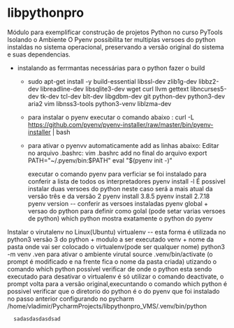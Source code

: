 # libpythonpro
Módulo para exemplificar construção de projetos Python no curso PyTools
Isolando o Ambiente 
 O Pyenv possibilita ter multiplas versoes do python instaldas no sistema operacional, preservando a versão original do sistema e suas dependencias. 

 * instalando as ferrmantas necessárias para o python fazer o build 
   - sudo apt-get install -y build-essential libssl-dev zlib1g-dev libbz2-dev libreadline-dev libsqlite3-dev wget curl llvm gettext libncurses5-dev tk-dev tcl-dev blt-dev libgdbm-dev git python-dev python3-dev aria2 vim libnss3-tools python3-venv liblzma-dev
 
   - para instalar o pyenv executar o comando abaixo : 
       curl -L https://github.com/pyenv/pyenv-installer/raw/master/bin/pyenv-installer | bash
   - para ativar o pyenvv automaticamente add as linhas abaixo: 
      Editar no arquivo .bashrc:
      vim .bashrc
      add no final do arquivo 
      export PATH="~/.pyenv/bin:$PATH"
      eval "$(pyenv init -)"
      
      
      executar o comando pyenv para verficiar se foi instalado 
      para conferir a lista de todos os interpretadores 
         pyenv install -l
      É possivel instalar duas versoes do python neste caso será a mais atual da versão três e da versão 2 
        pyenv install 3.8.5 
        pyenv install 2.7.18 
        pyenv version -- conferir as versoes instaladas 
        pyenv global + versao do python para definir como golal (pode setar varias versoes de python) 
        which python mostra exatamente o python do pyenv 
    
  Instalar o virutalenv no Linux(Ubuntu) 
      virtualenv -- 
      esta forma é utilizada no python3 
      versão 3 do python + modulo a ser executado venv + nome da pasta onde vai ser colocado o virtualenv(pode ser qualquer nome) 
      python3 -m venv .ven
      para ativar o ambiente virutal
      source .venv/bin/activate (o prompt  é modificado e na frente fica o nome da pasta criada)
      utizando o comando which python  possível verificar de onde o python esta sendo executado 
      para desativar o virtualenv é só utilizar o comando deactivate, o prompt volta para a versão original,execuntando o comando which python é possivel verificar  que o diretorio do python é o do pyenv que foi instalado no passo anterior 
      configurando no pycharm
      /home/vladimir/PycharmProjects/libpythonpro_VMS/.venv/bin/python
      
      sadasdasdasdsad 